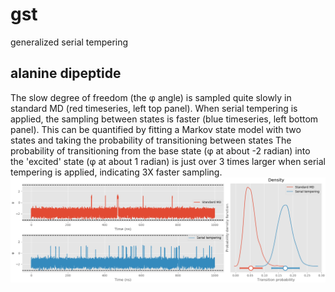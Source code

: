 # gst
 generalized serial tempering


## alanine dipeptide
The slow degree of freedom (the φ angle) is sampled quite slowly in standard MD (red timeseries, left top panel). When serial tempering is applied, the sampling between states is faster (blue timeseries, left bottom panel). This can be quantified by fitting a Markov state model with two states and taking the probability of transitioning between states The probability of transitioning from the base state (φ at about -2 radian) into the 'excited' state (φ at about 1 radian) is just over 3 times larger when serial tempering is applied, indicating 3X faster sampling. 
![alt text](./alanine_dipeptide/all.png)

